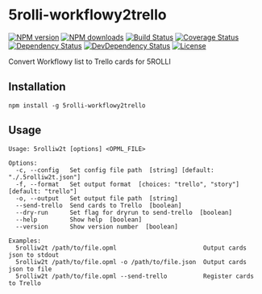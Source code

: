 # 5rolli-workflowy2trello

[![NPM version][npm-image]][npm-url]
[![NPM downloads][npm-download-image]][npm-download-url]
[![Build Status][travis-image]][travis-url]
[![Coverage Status][codecov-image]][codecov-url]
[![Dependency Status][daviddm-image]][daviddm-url]
[![DevDependency Status][daviddm-dev-image]][daviddm-dev-url]
[![License][license-image]][license-url]

Convert Workflowy list to Trello cards for 5ROLLI


## Installation

```
npm install -g 5rolli-workflowy2trello
```


## Usage

```
Usage: 5rolliw2t [options] <OPML_FILE>

Options:
  -c, --config   Set config file path  [string] [default: "./.5rolliw2t.json"]
  -f, --format   Set output format  [choices: "trello", "story"] [default: "trello"]
  -o, --output   Set output file path  [string]
  --send-trello  Send cards to Trello  [boolean]
  --dry-run      Set flag for dryrun to send-trello  [boolean]
  --help         Show help  [boolean]
  --version      Show version number  [boolean]

Examples:
  5rolliw2t /path/to/file.opml                        Output cards json to stdout
  5rolliw2t /path/to/file.opml -o /path/to/file.json  Output cards json to file
  5rolliw2t /path/to/file.opml --send-trello          Register cards to Trello
```


[npm-url]: https://www.npmjs.com/package/5rolli-workflowy2trello
[npm-image]: https://img.shields.io/npm/v/5rolli-workflowy2trello.svg?style=flat-square
[npm-download-url]: https://www.npmjs.com/package/5rolli-workflowy2trello
[npm-download-image]: https://img.shields.io/npm/dt/5rolli-workflowy2trello.svg?style=flat-square
[travis-url]: https://travis-ci.org/moqada/5rolli-workflowy2trello
[travis-image]: https://img.shields.io/travis/moqada/5rolli-workflowy2trello.svg?style=flat-square
[daviddm-url]: https://david-dm.org/moqada/5rolli-workflowy2trello
[daviddm-image]: https://img.shields.io/david/moqada/5rolli-workflowy2trello.svg?style=flat-square
[daviddm-dev-url]: https://david-dm.org/moqada/5rolli-workflowy2trello#info=devDependencies
[daviddm-dev-image]: https://img.shields.io/david/dev/moqada/5rolli-workflowy2trello.svg?style=flat-square
[codecov-url]: https://codecov.io/github/moqada/5rolli-workflowy2trello
[codecov-image]: https://img.shields.io/codecov/c/github/moqada/5rolli-workflowy2trello.svg?style=flat-square
[license-url]: http://opensource.org/licenses/MIT
[license-image]: https://img.shields.io/npm/l/5rolli-workflowy2trello.svg?style=flat-square
